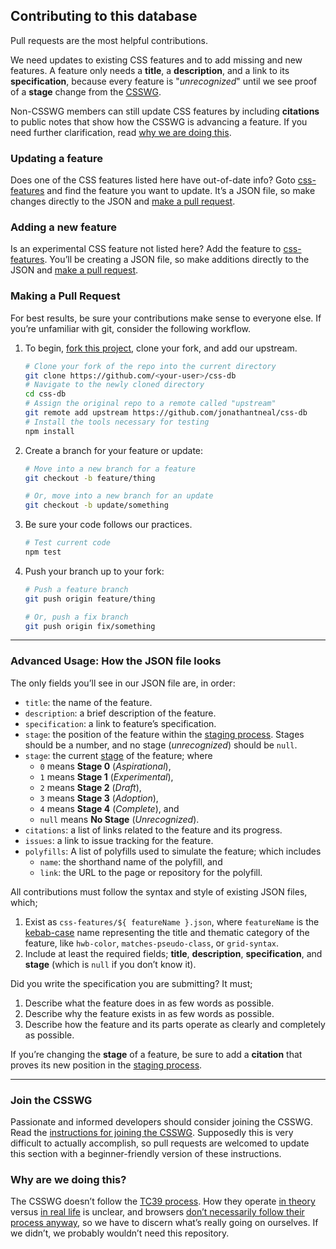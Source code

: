 ## Contributing to this database

Pull requests are the most helpful contributions.

We need updates to existing CSS features and to add missing and new features.
A feature only needs a **title**, a **description**, and a link to its
**specification**, because every feature is "*unrecognized*" until we see proof
of a **stage** change from the [CSSWG](#join-the-csswg).

Non-CSSWG members can still update CSS features by including **citations** to
public notes that show how the CSSWG is advancing a feature. If you need
further clarification, read [why we are doing this](#why-are-we-doing-this).

### Updating a feature

Does one of the CSS features listed here have out-of-date info? Goto
[css-features](css-features) and find the feature you want to update. It’s a
JSON file, so make changes directly to the JSON and
[make a pull request](#making-a-pull-request).

### Adding a new feature

Is an experimental CSS feature not listed here? Add the feature to
[css-features](css-features). You’ll be creating a JSON file, so make additions
directly to the JSON and [make a pull request](#making-a-pull-request).

### Making a Pull Request

For best results, be sure your contributions make sense to everyone else. If
you’re unfamiliar with git, consider the following workflow.

1. To begin, [fork this project][fork], clone your fork, and add our upstream.
    ```bash
    # Clone your fork of the repo into the current directory
    git clone https://github.com/<your-user>/css-db
    # Navigate to the newly cloned directory
    cd css-db
    # Assign the original repo to a remote called "upstream"
    git remote add upstream https://github.com/jonathantneal/css-db
    # Install the tools necessary for testing
    npm install
    ```

2. Create a branch for your feature or update:
    ```bash
    # Move into a new branch for a feature
    git checkout -b feature/thing
    ```
    ```bash
    # Or, move into a new branch for an update
    git checkout -b update/something
    ```

3. Be sure your code follows our practices.
    ```bash
    # Test current code
    npm test
    ```

4. Push your branch up to your fork:
    ```bash
    # Push a feature branch
    git push origin feature/thing
    ```
    ```bash
    # Or, push a fix branch
    git push origin fix/something
    ```

---

### Advanced Usage: How the JSON file looks

The only fields you’ll see in our JSON file are, in order:

- `title`: the name of the feature.
- `description`: a brief description of the feature.
- `specification`: a link to feature’s specification.
- `stage`: the position of the feature within the [staging process]. Stages
   should be a number, and no stage (*unrecognized*) should be `null`.
- `stage`: the current [stage](README.md#staging-process) of the feature; where
    + `0` means **Stage 0** (*Aspirational*),
    + `1` means **Stage 1** (*Experimental*),
    + `2` means **Stage 2** (*Draft*),
    + `3` means **Stage 3** (*Adoption*),
    + `4` means **Stage 4** (*Complete*), and
    + `null` means **No Stage** (*Unrecognized*).
- `citations`: a list of links related to the feature and its progress.
- `issues`: a link to issue tracking for the feature.
- `polyfills`: A list of polyfills used to simulate the feature; which includes
    + `name`: the shorthand name of the polyfill, and
    + `link`: the URL to the page or repository for the polyfill.

All contributions must follow the syntax and style of existing JSON files,
which;

1. Exist as `css-features/${ featureName }.json`, where `featureName` is the
   [kebab-case](http://wiki.c2.com/?KebabCase) name representing the title and
   thematic category of the feature, like `hwb-color`, `matches-pseudo-class`,
   or `grid-syntax`.
2. Include at least the required fields; **title**, **description**,
   **specification**, and **stage** (which is `null` if you don’t know it).

Did you write the specification you are submitting? It must;

1. Describe what the feature does in as few words as possible.
2. Describe why the feature exists in as few words as possible.
3. Describe how the feature and its parts operate as clearly and completely as
   possible.

If you’re changing the **stage** of a feature, be sure to add a **citation**
that proves its new position in the
[staging process](README.md#staging-process).

---

### Join the CSSWG

Passionate and informed developers should consider joining the CSSWG. Read the
[instructions for joining the CSSWG](https://www.w3.org/2004/01/pp-impl/32061/instructions).
Supposedly this is very difficult to actually accomplish, so pull requests are
welcomed to update this section with a beginner-friendly version of these
instructions.

### Why are we doing this?

The CSSWG doesn’t follow the [TC39 process]. How they operate [in theory](https://www.w3.org/Style/CSS/specs.en.html) versus [in real life](http://fantasai.inkedblade.net/weblog/2011/inside-csswg/) is unclear, and
browsers
[don’t necessarily follow their process anyway](https://www.chromestatus.com/feature/5753701012602880),
so we have to discern what’s really going on ourselves. If we didn’t, we
probably wouldn’t need this repository.

[fork]: fork
[staging process]: README.md#staging-process
[TC39 process]: https://thefeedbackloop.xyz/tc39-a-process-sketch-stages-0-and-1/
